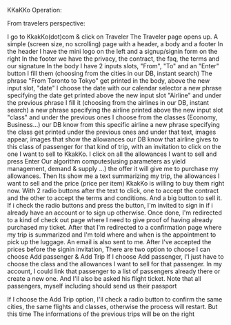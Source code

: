 KKaKKo Operation:

From travelers perspective:

I go to KkakKo(dot)com & click on Traveler
The Traveler page opens up. 
A simple (screen size, no scrolling) page with a header, a body and a footer
In the header I have the mini logo on the left and a signup/signin form on the right
In the footer we have the privacy, the contract, the faq, the terms and our signature 
In the body I have 2 inputs slots, "From", "To" and an "Enter" button
I fill them (choosing from the cities in our DB, instant search)
The phrase "From Toronto to Tokyo" get printed in the body, above the new input slot, "date"
I choose the date with our calendar selector
a new phrase specifying the date get printed above the new input slot "Airline" and under the previous phrase
I fill it (choosing from the airlines in our DB, instant search)
a new phrase specifying the airline printed above the new input slot "class" and under the previous ones
I choose from the classes (Economy, Business...) our DB know from this specific airline
a new phrase specifying the class get printed under the previous ones
and under that text, images appear, images that show the allowances our DB know that airline gives to this class of passenger for that kind of trip, with an invitation to click on the one I want to sell to KkakKo.
I click on all the allowances I want to sell and press Enter
Our algorithm computes(using parameters as yield management, demand & supply ...) the offer it will give me to purchase my allowances.
Then Its show me a text summarizing my trip, the allowances I want to sell and the price (price per item) KkakKo is willing to buy them right now.  With 2 radio buttons after the text to click, one to accept the contract and the other to accept the terms and conditions. And a big button to sell it.
If i check the radio buttons and press the button, I'm invited to sign in if i already have an account or to sign up otherwise.
Once done, I'm redirected to a kind of check out page where I need to give proof of having already purchased my ticket. 
After that I'm redirected to a confirmation page where my trip is summarized and I'm told where and when is the appointment to pick up the luggage. An email is also sent to me.
After I've accepted the prices before the signin invitation, There are two option to choose I can choose
Add passenger & Add Trip
If I choose Add passenger, I'l just have to choose the class and the allowances I want to sell for that passenger. In my account, I could link that passenger to a list of passengers already there or create a new one. And I'll also be asked his flight ticket.
Note that all passengers, myself including should send us their passport

If I choose the Add Trip option, I'll check a radio button to confirm the same cities, the same flights and classes, otherwise the process will restart. But this time The informations of the previous trips will be on the right
